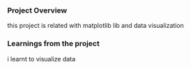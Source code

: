 ### Project Overview

 this project is related with matplotlib lib and data visualization


### Learnings from the project

 i learnt to visualize data


